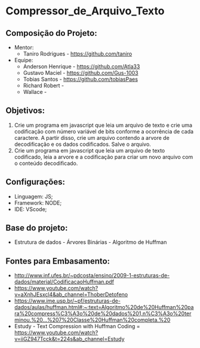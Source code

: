 # Compressor_de_Arquivo_Texto

## Composição do Projeto:
* Mentor:
    * Taniro Rodrigues - https://github.com/taniro
* Equipe:
    * Anderson Henrique - https://github.com/Atla33
    * Gustavo Maciel - https://github.com/Gus-1003
    * Tobias Santos - https://github.com/tobiasPaes
    * Richard Robert - 
    * Wallace - 
    
## Objetivos:
1) Crie um programa em javascript que leia um arquivo de
texto e crie uma codificação com número variável de bits
conforme a ocorrência de cada caractere. A partir disso, crie
um arquivo contendo a arvore de decodificação e os dados
codificados. Salve o arquivo.
2) Crie um programa em javascript que leia um arquivo de
texto codificado, leia a arvore e a codificação para criar um
novo arquivo com o conteúdo decodificado.

## Configurações:

* Linguagem: JS; 
* Framework: NODE;
* IDE: VScode;

## Base do projeto:
* Estrutura de dados - Árvores Binárias - Algoritmo de Huffman 

## Fontes para Embasamento:
* http://www.inf.ufes.br/~pdcosta/ensino/2009-1-estruturas-de-dados/material/CodificacaoHuffman.pdf
* https://www.youtube.com/watch?v=aXnhJEsxcl4&ab_channel=ThoberDetofeno
* https://www.ime.usp.br/~pf/estruturas-de-dados/aulas/huffman.html#:~:text=Algoritmo%20de%20Huffman%20para%20compress%C3%A3o%20de%20dados%201,n%C3%A3o%20terminou.%20...%207%20Classe%20Huffman%20completa.%20
* Estudy - Text Compression with Huffman Coding = https://www.youtube.com/watch?v=iiGZ947Tcck&t=224s&ab_channel=Estudy
